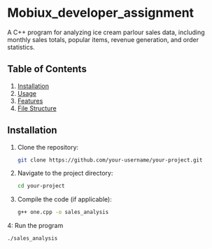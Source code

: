 # Mobiux_developer_assignment
A C++ program for analyzing ice cream parlour sales data, including monthly sales totals, popular items, revenue generation, and order statistics.

## Table of Contents
1. [Installation](#installation)
2. [Usage](#usage)
3. [Features](#features)
4. [File Structure](#file-structure)

## Installation
1. Clone the repository:
   ```bash
   git clone https://github.com/your-username/your-project.git
2. Navigate to the project directory:
   ````bash
   cd your-project
3. Compile the code (if applicable):
   ````bash
   g++ one.cpp -o sales_analysis
4: Run the program
   ````bash
   ./sales_analysis


